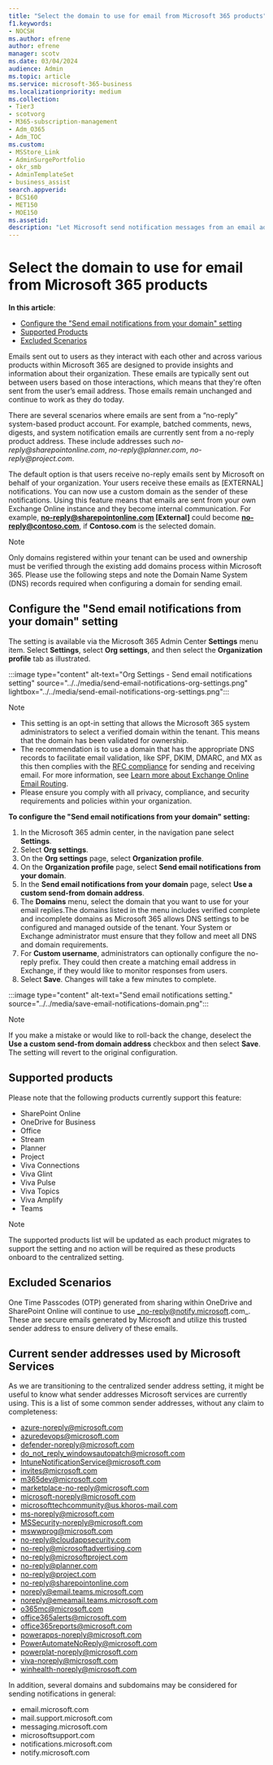 ```yaml
---
title: "Select the domain to use for email from Microsoft 365 products"
f1.keywords:
- NOCSH
ms.author: efrene
author: efrene
manager: scotv
ms.date: 03/04/2024
audience: Admin
ms.topic: article
ms.service: microsoft-365-business
ms.localizationpriority: medium
ms.collection:
- Tier3
- scotvorg 
- M365-subscription-management
- Adm_O365
- Adm_TOC
ms.custom:
- MSStore_Link
- AdminSurgePortfolio
- okr_smb
- AdminTemplateSet
- business_assist
search.appverid:
- BCS160
- MET150
- MOE150
ms.assetid: 
description: "Let Microsoft send notification messages from an email address within your organization instead of Microsoft's default external email address."
---
```


# Select the domain to use for email from Microsoft 365 products

**In this article**:

- [Configure the "Send email notifications from your domain" setting](#configure-the-send-email-notifications-from-your-domain-setting)
- [Supported Products](#supported-products)
- [Excluded Scenarios](#excluded-scenarios)

Emails sent out to users as they interact with each other and across various products within Microsoft 365 are designed to provide insights and information about their organization. These emails are typically sent out between users based on those interactions, which means that they're often sent from the user’s email address. Those emails remain unchanged and continue to work as they do today.

There are several scenarios where emails are sent from a “no-reply” system-based product account. For example, batched comments, news, digests, and system notification emails are currently sent from a no-reply product address. These include addresses such _no-reply@sharepointonline.com_, _no-reply@planner.com_, _no-reply@project.com_.

The default option is that users receive no-reply emails sent by Microsoft on behalf of your organization. Your users receive these emails as [EXTERNAL] notifications. You can now use a custom domain as the sender of these notifications. Using this feature means that emails are sent from your own Exchange Online instance and they become internal communication. For example, **no-reply@sharepointonline.com [External]** could become **no-reply@contoso.com**, if **Contoso.com** is the selected domain.

> [!NOTE]
> Only domains registered within your tenant can be used and ownership must be verified through the existing add domains process within Microsoft 365. Please use the following steps and note the Domain Name System (DNS) records required when configuring a domain for sending email.

<a name="configsetting"></a>
## Configure the "Send email notifications from your domain" setting

The setting is available via the Microsoft 365 Admin Center **Settings** menu item. Select **Settings**, select **Org settings**, and then select the **Organization profile** tab as illustrated. 

:::image type="content" alt-text="Org Settings - Send email notifications setting" source="../../media/send-email-notifications-org-settings.png" lightbox="../../media/send-email-notifications-org-settings.png":::

> [!NOTE]
> - This setting is an opt-in setting that allows the Microsoft 365 system administrators to select a verified domain within the tenant. This means that the domain has been validated for ownership.
> - The recommendation is to use a domain that has the appropriate DNS records to facilitate email validation, like SPF, DKIM, DMARC, and MX as this then complies with the [RFC compliance](https://www.ietf.org/rfc/rfc2142.txt) for sending and receiving email. For more information, see [Learn more about Exchange Online Email Routing](/exchange/mail-flow-best-practices/mail-flow-best-practices).
> - Please ensure you comply with all privacy, compliance, and security requirements and policies within your organization. 

**To configure the "Send email notifications from your domain" setting:**

1. In the Microsoft 365 admin center, in the navigation pane select **Settings**.
2. Select **Org settings**.
3. On the **Org settings** page, select **Organization profile**.
4. On the **Organization profile** page, select **Send email notifications from your domain**.
5. In the **Send email notifications from your domain** page, select **Use a custom send-from domain address**.
6. The **Domains** menu, select the domain that you want to use for your email replies.The domains listed in the menu includes verified complete and incomplete domains as Microsoft 365 allows DNS settings to be configured and managed outside of the tenant. Your System or Exchange administrator must ensure that they follow and meet all DNS and domain requirements. 
7. For **Custom username**, administrators can optionally configure the no-reply prefix. They could then create a matching email address in Exchange, if they would like to monitor responses from users.
8. Select **Save**. Changes will take a few minutes to complete.

:::image type="content" alt-text="Send email notifications setting." source="../../media/save-email-notifications-domain.png":::

> [!NOTE]
> If you make a mistake or would like to roll-back the change, deselect the **Use a custom send-from domain address** checkbox and then select **Save**. The setting will revert to the original configuration.

<a name="supportedproducts"></a>
## Supported products

Please note that the following products currently support this feature: 
- SharePoint Online
- OneDrive for Business
- Office
- Stream
- Planner
- Project
- Viva Connections
- Viva Glint
- Viva Pulse
- Viva Topics
- Viva Amplify
- Teams

> [!NOTE]
> The supported products list will be updated as each product migrates to support the setting and no action will be required as these products onboard to the centralized setting. 

<a name="excludedscenarios"></a>
## Excluded Scenarios
One Time Passcodes (OTP) generated from sharing within OneDrive and SharePoint Online will continue to use _no-reply@notify.microsoft.com_. These are secure emails generated by Microsoft and utilize this trusted sender address to ensure delivery of these emails.

## <a name="currentsenderaddresses">Current sender addresses used by Microsoft Services</a>
As we are transitioning to the centralized sender address setting, it might be useful to know what sender addresses Microsoft services are currently using.
This is a list of some common sender addresses, without any claim to completeness:

- azure-noreply@microsoft.com
- azuredevops@microsoft.com
- defender-noreply@microsoft.com
- do_not_reply_windowsautopatch@microsoft.com
- IntuneNotificationService@microsoft.com
- invites@microsoft.com
- m365dev@microsoft.com
- marketplace-no-reply@microsoft.com
- microsoft-noreply@microsoft.com
- microsofttechcommunity@us.khoros-mail.com
- ms-noreply@microsoft.com
- MSSecurity-noreply@microsoft.com
- mswwprog@microsoft.com
- no-reply@cloudappsecurity.com
- no-reply@microsoftadvertising.com
- no-reply@microsoftproject.com
- no-reply@planner.com
- no-reply@project.com
- no-reply@sharepointonline.com
- noreply@email.teams.microsoft.com
- noreply@emeamail.teams.microsoft.com
- o365mc@microsoft.com
- office365alerts@microsoft.com
- office365reports@microsoft.com
- powerapps-noreply@microsoft.com
- PowerAutomateNoReply@microsoft.com
- powerplat-noreply@microsoft.com
- viva-noreply@microsoft.com
- winhealth-noreply@microsoft.com

In addition, several domains and subdomains may be considered for sending notifications in general:

- email.microsoft.com
- mail.support.microsoft.com
- messaging.microsoft.com
- microsoftsupport.com
- notifications.microsoft.com
- notify.microsoft.com
